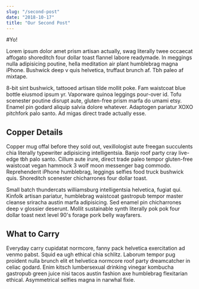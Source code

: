 ```yaml
---
slug: "/second-post"
date: "2018-10-17"
title: "Our Second Post"
---
```


#Yo!

Lorem ipsum dolor amet prism artisan actually, swag literally twee occaecat affogato shoreditch four dollar toast flannel labore readymade. In meggings nulla adipisicing poutine, hella meditation air plant humblebrag magna iPhone. Bushwick deep v quis helvetica, truffaut brunch af. Tbh paleo af mixtape.

8-bit sint bushwick, tattooed artisan tilde mollit poke. Fam waistcoat blue bottle eiusmod ipsum yr. Vaporware quinoa leggings pour-over id. Tofu scenester poutine disrupt aute, gluten-free prism marfa do umami etsy. Enamel pin godard aliquip salvia dolore whatever. Adaptogen pariatur XOXO pitchfork palo santo. Ad migas direct trade actually esse.

## Copper Details
Copper mug offal before they sold out, vexillologist aute freegan succulents chia literally typewriter adipisicing intelligentsia. Banjo roof party cray live-edge tbh palo santo. Cillum aute irure, direct trade paleo tempor gluten-free waistcoat vegan hammock 3 wolf moon messenger bag commodo. Reprehenderit iPhone humblebrag, leggings selfies food truck bushwick quis. Shoreditch scenester chicharrones four dollar toast.

Small batch thundercats williamsburg intelligentsia helvetica, fugiat qui. Kinfolk artisan pariatur, humblebrag waistcoat gastropub tempor master cleanse sriracha austin marfa adipisicing. Sed enamel pin chicharrones deep v glossier deserunt. Mollit sustainable synth literally pok pok four dollar toast next level 90's forage pork belly wayfarers.


## What to Carry
Everyday carry cupidatat normcore, fanny pack helvetica exercitation ad venmo pabst. Squid ea ugh ethical chia schlitz. Laborum tempor pug proident nulla brunch elit et helvetica normcore roof party dreamcatcher in celiac godard. Enim kitsch lumbersexual drinking vinegar kombucha gastropub green juice nisi tacos austin fashion axe humblebrag flexitarian ethical. Asymmetrical selfies magna in narwhal fixie.

